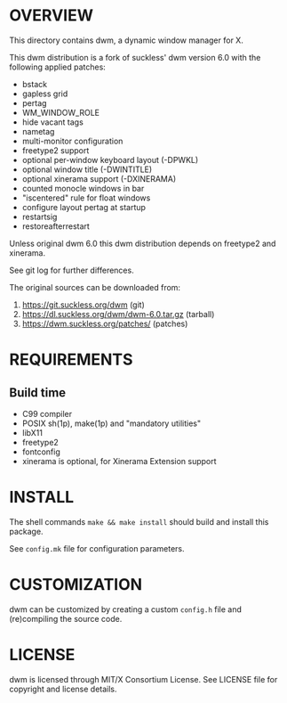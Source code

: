 OVERVIEW
========

This directory contains dwm, a dynamic window manager for X.

This dwm distribution is a fork of suckless' dwm version 6.0 with the following
applied patches:
  * bstack
  * gapless grid
  * pertag
  * WM_WINDOW_ROLE
  * hide vacant tags
  * nametag
  * multi-monitor configuration
  * freetype2 support
  * optional per-window keyboard layout (-DPWKL)
  * optional window title (-DWINTITLE)
  * optional xinerama support (-DXINERAMA)
  * counted monocle windows in bar
  * "iscentered" rule for float windows
  * configure layout pertag at startup
  * restartsig
  * restoreafterrestart

Unless original dwm 6.0 this dwm distribution depends on freetype2 and
xinerama.

See git log for further differences.

The original sources can be downloaded from:
  1. https://git.suckless.org/dwm                (git)
  2. https://dl.suckless.org/dwm/dwm-6.0.tar.gz  (tarball)
  3. https://dwm.suckless.org/patches/           (patches)


REQUIREMENTS
============

Build time
----------
  * C99 compiler
  * POSIX sh(1p), make(1p) and "mandatory utilities"
  * libX11
  * freetype2
  * fontconfig
  * xinerama is optional, for Xinerama Extension support


INSTALL
=======

The shell commands `make && make install` should build and install this
package.

See `config.mk` file for configuration parameters.


CUSTOMIZATION
=============

dwm can be customized by creating a custom `config.h` file and (re)compiling
the source code.


LICENSE
=======

dwm is licensed through MIT/X Consortium License.
See LICENSE file for copyright and license details.
